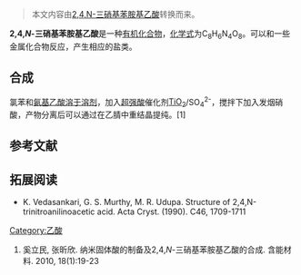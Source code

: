 > 本文内容由[2,4,N-三硝基苯胺基乙酸](https://zh.wikipedia.org/wiki/2,4,N-三硝基苯胺基乙酸)转换而来。


**2,4,*N*-三硝基苯胺基乙酸**是一种[有机化合物](../Page/有机化合物.md "wikilink")，[化学式](../Page/化学式.md "wikilink")为C<sub>8</sub>H<sub>6</sub>N<sub>4</sub>O<sub>8</sub>。可以和一些金属化合物反应，产生相应的盐类。

## 合成

氯苯和[氨基乙酸溶于](https://zh.wikipedia.org/wiki/氨基乙酸 "wikilink")[溶剂](../Page/溶剂.md "wikilink")，加入[超强酸](../Page/超强酸.md "wikilink")催化剂[TiO<sub>2</sub>](https://zh.wikipedia.org/wiki/二氧化钛 "wikilink")/SO<sub>4</sub><sup>2-</sup>，搅拌下加入发烟硝酸，产物分离后可以通过在乙腈中重结晶提纯。\[1\]

## 参考文献

## 拓展阅读

  - K. Vedasankari, G. S. Murthy, M. R. Udupa. Structure of 2,4,N-trinitroanilinoacetic acid. Acta Cryst. (1990). C46, 1709-1711

[Category:乙酸](https://zh.wikipedia.org/wiki/Category:乙酸 "wikilink")

1.  奚立民, 张昕欣. 纳米固体酸的制备及2,4,*N*-三硝基苯胺基乙酸的合成. 含能材料. 2010, 18(1):19-23